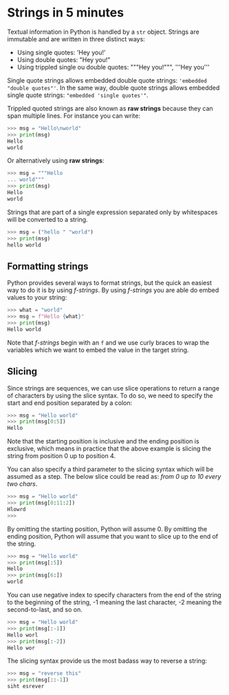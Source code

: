 # Strings in 5 minutes

Textual information in Python is handled by a `str` object. Strings are immutable and are written in three distinct ways:

 - Using single quotes: 'Hey you!'
 - Using double quotes: "Hey you!"
 - Using trippled single ou double quotes: """Hey you!""", '''Hey you'''

Single quote strings allows embedded double quote strings: `'embedded "double quotes"'`. In the same way, double quote strings allows embedded single quote strings: `"embedded 'single quotes'"`. 

Trippled quoted strings are also known as **raw strings** because they can span multiple lines. For instance you can write:

```python
>>> msg = "Hello\nworld"
>>> print(msg)
Hello
world
```

Or alternatively using **raw strings**:

```python
>>> msg = """Hello
... world"""
>>> print(msg)
Hello
world
```

Strings that are part of a single expression separated only by whitespaces will be converted to a string.

```python
>>> msg = ("hello " "world")
>>> print(msg)
hello world
```

## Formatting strings

Python provides several ways to format strings, but the quick an easiest way to do it is by using *f-strings*. By using *f-strings* you are able do embed values to your string:

```python
>>> what = "world"
>>> msg = f"Hello {what}"
>>> print(msg)
Hello world
```

Note that *f-strings* begin with an `f` and we use curly braces to wrap the variables which we want to embed the value in the target string.

## Slicing

Since strings are sequences, we can use slice operations to return a range of characters by using the slice syntax. To do so, we need to specify the start and end position separated by a colon:

```python
>>> msg = "Hello world"
>>> print(msg[0:5])
Hello
```
Note that the starting position is inclusive and the ending position is exclusive, which means in practice that the above example is slicing the string from position 0 up to position 4.

You can also specify a third parameter to the slicing syntax which will be assumed as a step. The below slice could be read as: _from 0 up to 10 every two chars_.

```python
>>> msg = "Hello world"
>>> print(msg[0:11:2])
Hlowrd
>>> 
```

By omitting the starting position, Python will assume 0. By omitting the ending position, Python will assume that you want to slice up to the end of the string.

```python
>>> msg = "Hello world"
>>> print(msg[:5])
Hello
>>> print(msg[6:])
world
```

You can use negative index to specify characters from the end of the string to the beginning of the string, -1 meaning the last character, -2 meaning the second-to-last, and so on.

```python
>>> msg = "Hello world"
>>> print(msg[:-1])
Hello worl
>>> print(msg[:-2])
Hello wor
```

The slicing syntax provide us the most badass way to reverse a string:

```python
>>> msg = "reverse this"
>>> print(msg[::-1])
siht esrever
```